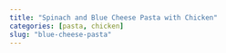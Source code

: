 ```yaml
---
title: "Spinach and Blue Cheese Pasta with Chicken"
categories: [pasta, chicken]
slug: "blue-cheese-pasta"
---
```



